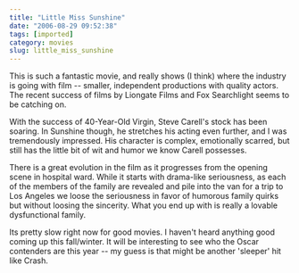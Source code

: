 ```yaml
---
title: "Little Miss Sunshine"
date: "2006-08-29 09:52:38"
tags: [imported]
category: movies
slug: little_miss_sunshine
---
```


This is such a fantastic movie, and really shows (I think) where the industry is going with film -- smaller, independent productions with quality actors. The recent success of films by Liongate Films and Fox Searchlight seems to be catching on.

With the success of 40-Year-Old Virgin, Steve Carell's stock has been soaring. In Sunshine though, he stretches his acting even further, and I was tremendously impressed. His character is complex, emotionally scarred, but still has the little bit of wit and humor we know Carell possesses.

There is a great evolution in the film as it progresses from the opening scene in hospital ward. While it starts with drama-like seriousness, as each of the members of the family are revealed and pile into the van for a trip to Los Angeles we loose the seriousness in favor of humorous family quirks but without loosing the sincerity. What you end up with is really a lovable dysfunctional family.

Its pretty slow right now for good movies. I haven't heard anything good coming up this fall/winter. It will be interesting to see who the Oscar contenders are this year -- my guess is that might be another 'sleeper' hit like Crash.
